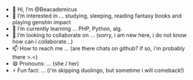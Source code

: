 - 👋 Hi, I’m @Beacademicus
- 👀 I’m interested in ... studying, sleeping, reading fantasy books and playing genshin impact 
- 🌱 I’m currently learning ... PHP, Python, alg.
- 💞️ I’m looking to collaborate on ... (sorry, i am new here, i do not know how can i collaborate...)
- 📫 How to reach me ... (are there chats on github? if so, i'm probably there >.<)
- 😄 Pronouns: ... (she / her)
- ⚡ Fun fact: ... (i'm skipping duolingo, but sometime i will comeback!)

<!---
Beacademicus/Beacademicus is a ✨ special ✨ repository because its `README.md` (this file) appears on your GitHub profile.
You can click the Preview link to take a look at your changes.
--->
